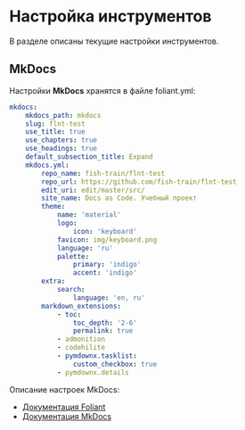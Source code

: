 # Настройка инструментов

В разделе описаны текущие настройки инструментов.

## MkDocs

Настройки **MkDocs** хранятся в файле foliant.yml:

``` yml
mkdocs:
    mkdocs_path: mkdocs
    slug: flnt-test
    use_title: true
    use_chapters: true
    use_headings: true
    default_subsection_title: Expand
    mkdocs.yml:
        repo_name: fish-train/flnt-test
        repo_url: https://github.com/fish-train/flnt-test
        edit_uri: edit/master/src/
        site_name: Docs as Code. Учебный проект
        theme:
            name: 'material'
            logo:
                icon: 'keyboard'
            favicon: img/keyboard.png
            language: 'ru'
            palette:
                primary: 'indigo'
                accent: 'indigo'
        extra:
            search:
                language: 'en, ru'
        markdown_extensions:
            - toc:
                toc_depth: '2-6'
                permalink: true
            - admonition
            - codehilite
            - pymdownx.tasklist:
                custom_checkbox: true
            - pymdownx.details
```

Описание настроек MkDocs:

- [Документация Foliant](https://foliant-docs.github.io/docs/backends/mkdocs/)
- [Документация MkDocs](https://www.mkdocs.org/user-guide/configuration/)

